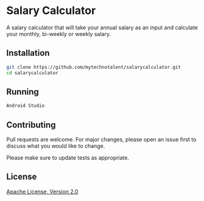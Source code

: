 # Salary Calculator
A salary calculator that will take your annual salary as an input and calculate your monthly, bi-weekly or weekly salary. 

## Installation
```bash
git clone https://github.com/mytechnotalent/salarycalculator.git
cd salarycalculator
```

## Running

```bash
Android Studio
```

## Contributing

Pull requests are welcome. For major changes, please open an issue first to discuss what you would like to change.

Please make sure to update tests as appropriate.

## License
[Apache License, Version 2.0](https://www.apache.org/licenses/LICENSE-2.0/)
